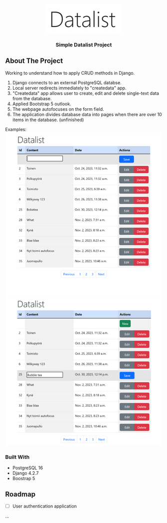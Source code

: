 <!-- PROJECT LOGO -->
<br />
<div align="center">
  <a href="https://github.com/RPLaine/djangotest/">
    <img src="img/logo.png" alt="Logo">
  </a>

  <h3 align="center">Simple Datalist Project</h3>
</div>


<!-- ABOUT THE PROJECT -->
## About The Project

Working to understand how to apply CRUD methods in Django.
1. Django connects to an external PostgreSQL databse.
2. Local server redirects immediately to "createdata" app.
3. "Createdata" app allows user to create, edit and delete single-text data from the database.
4. Applied Bootstrap 5 outlook.
5. The webpage autofocuses on the form field.
6. The application divides database data into pages when there are over 10 items in the database. (unfinished)

Examples:
<img src="img/screen.png" alt="example1">
<img src="img/screen_edit.png" alt="example2">


<!-- BUILDWITH -->
### Built With

* PostgreSQL 16
* Django 4.2.7
* Boostrap 5


<!-- ROADMAP -->
## Roadmap

* [ ] User authentication application

...
